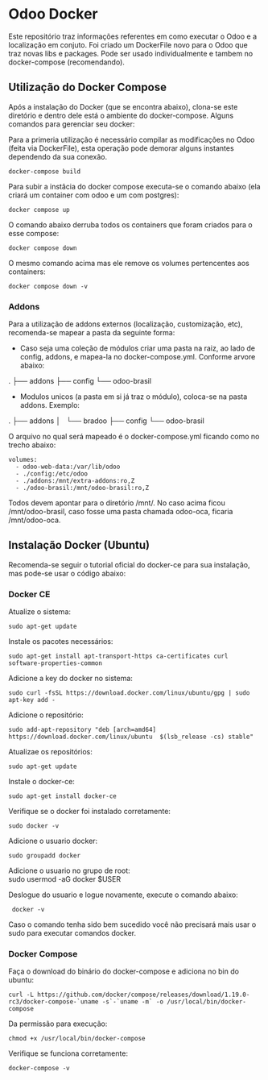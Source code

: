 # Odoo Docker

Este repositório traz informações referentes em como executar o Odoo e a localização em conjuto. Foi criado um DockerFile novo para o Odoo que traz novas libs e packages. Pode ser usado individualmente e tambem no docker-compose (recomendando).



## Utilização do Docker Compose

Após a instalação do Docker (que se encontra abaixo), clona-se este diretório e dentro dele está o ambiente do docker-compose. Alguns comandos para gerenciar seu docker:

Para a primeria utilização é necessário compilar as modificações no Odoo (feita via DockerFile), esta operação pode demorar alguns instantes dependendo da sua conexão.

	docker-compose build

Para subir a instâcia do docker compose executa-se o comando abaixo (ela criará um container com odoo e um com postgres): 

	docker compose up

O comando abaixo derruba todos os containers que foram criados para o esse compose:

	docker compose down

O mesmo comando acima mas ele remove os volumes pertencentes aos containers:

	docker compose down -v


### Addons

Para a utilização de addons externos (localização, customização, etc), recomenda-se mapear a pasta da seguinte forma:

- Caso seja uma coleção de módulos criar uma pasta na raiz, ao lado de config, addons, e mapea-la no docker-compose.yml. Conforme arvore abaixo:

.
├── addons
├── config
└── odoo-brasil

- Modulos unicos (a pasta em si já traz o módulo), coloca-se na pasta addons. Exemplo:

.
├── addons
│   └── bradoo
├── config
└── odoo-brasil

O arquivo no qual será mapeado é o docker-compose.yml ficando como no trecho abaixo:

	volumes:
	  - odoo-web-data:/var/lib/odoo
	  - ./config:/etc/odoo
	  - ./addons:/mnt/extra-addons:ro,Z
	  - ./odoo-brasil:/mnt/odoo-brasil:ro,Z

Todos devem apontar para o diretório /mnt/. No caso acima ficou /mnt/odoo-brasil, caso fosse uma pasta chamada odoo-oca, ficaria /mnt/odoo-oca.



## Instalação Docker (Ubuntu)

Recomenda-se seguir o tutorial oficial do docker-ce para sua instalação, mas pode-se usar o código abaixo:

### Docker CE

Atualize o sistema:

	sudo apt-get update

Instale os pacotes necessários:

	sudo apt-get install apt-transport-https ca-certificates curl software-properties-common

Adicione a key do docker no sistema:

	sudo curl -fsSL https://download.docker.com/linux/ubuntu/gpg | sudo apt-key add -

Adicione o repositório:

	sudo add-apt-repository "deb [arch=amd64] https://download.docker.com/linux/ubuntu  $(lsb_release -cs) stable"

Atualizae os repositórios:

	sudo apt-get update

Instale o docker-ce:

	sudo apt-get install docker-ce

Verifique se o docker foi instalado corretamente:

	sudo docker -v

Adicione o usuario docker:

	sudo groupadd docker

Adicione o usuario no grupo de root:
​	
    sudo usermod -aG docker $USER

Deslogue do usuario e logue novamente, execute o comando abaixo:

	 docker -v

Caso o comando tenha sido bem sucedido você não precisará mais usar o sudo para executar comandos docker.



### Docker Compose

Faça o download do binário do docker-compose e adiciona no bin do ubuntu:

	curl -L https://github.com/docker/compose/releases/download/1.19.0-rc3/docker-compose-`uname -s`-`uname -m` -o /usr/local/bin/docker-compose

Da permissão para execução:

	chmod +x /usr/local/bin/docker-compose

Verifique se funciona corretamente:

	docker-compose -v